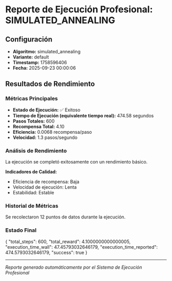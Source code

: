 # Reporte de Ejecución Profesional: SIMULATED_ANNEALING

## Configuración
- **Algoritmo:** simulated_annealing
- **Variante:** default
- **Timestamp:** 1758596406
- **Fecha:** 2025-09-23 00:00:06

## Resultados de Rendimiento

### Métricas Principales
- **Estado de Ejecución:** ✅ Exitoso
- **Tiempo de Ejecución (equivalente tiempo real):** 474.58 segundos
- **Pasos Totales:** 600
- **Recompensa Total:** 4.10
- **Eficiencia:** 0.0068 recompensa/paso
- **Velocidad:** 1.3 pasos/segundo

### Análisis de Rendimiento

La ejecución se completó exitosamente con un rendimiento básico.

**Indicadores de Calidad:**
- Eficiencia de recompensa: Baja
- Velocidad de ejecución: Lenta
- Estabilidad: Estable


### Historial de Métricas
Se recolectaron 12 puntos de datos durante la ejecución.

### Estado Final
{
  "total_steps": 600,
  "total_reward": 4.1000000000000005,
  "execution_time_wall": 47.45793032646179,
  "execution_time_reported": 474.5793032646179,
  "success": true
}

---
*Reporte generado automáticamente por el Sistema de Ejecución Profesional*
